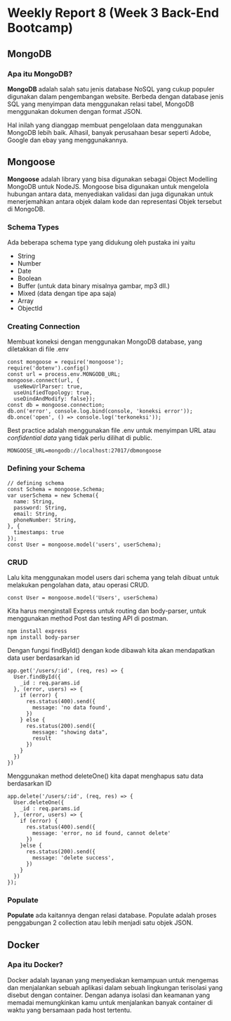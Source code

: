 <h1> Weekly Report 8 (Week 3 Back-End Bootcamp) </h1>

## MongoDB

### Apa itu MongoDB?

**MongoDB** adalah salah satu jenis database NoSQL yang cukup populer digunakan dalam pengembangan website. Berbeda dengan database jenis SQL yang menyimpan data menggunakan relasi tabel, MongoDB menggunakan dokumen dengan format JSON. 

Hal inilah yang dianggap membuat pengelolaan data menggunakan MongoDB lebih baik. Alhasil, banyak perusahaan besar seperti Adobe, Google dan ebay yang menggunakannya. 

## Mongoose
**Mongoose** adalah library yang bisa digunakan sebagai Object Modelling MongoDB untuk NodeJS.
Mongoose bisa digunakan untuk mengelola hubungan antara data, menyediakan validasi dan juga digunakan untuk menerjemahkan antara objek dalam kode dan representasi Objek tersebut di MongoDB.

### Schema Types

Ada beberapa schema type yang didukung oleh pustaka ini yaitu

- String
- Number
- Date
- Boolean
- Buffer (untuk data binary misalnya gambar, mp3 dll.)
- Mixed (data dengan tipe apa saja)
- Array
- ObjectId

### Creating Connection
Membuat koneksi dengan menggunakan MongoDB database, yang diletakkan di file .env
```
const mongoose = require('mongoose');
require('dotenv').config()
const url = process.env.MONGODB_URL;
mongoose.connect(url, {
  useNewUrlParser: true,
  useUnifiedTopology: true,
  useDindAndModify: false});
const db = mongoose.connection;
db.on('error', console.log.bind(console, 'koneksi error'));
db.once('open', () => console.log('terkoneksi'));
```
Best practice adalah menggunakan file .env untuk menyimpan URL atau *confidential data* yang tidak perlu dilihat di public.
```
MONGOOSE_URL=mongodb://localhost:27017/dbmongoose
```
### Defining your Schema
```
// defining schema
const Schema = mongoose.Schema;
var userSchema = new Schema({
  name: String,
  password: String,
  email: String,
  phoneNumber: String,
}, {
  timestamps: true
});
const User = mongoose.model('users', userSchema);
```
### CRUD
Lalu kita menggunakan model users dari schema yang telah dibuat untuk melakukan pengolahan data, atau operasi CRUD.
```
const User = mongoose.model('Users', userSchema)
```

Kita harus menginstall Express untuk routing dan body-parser, untuk menggunakan method Post dan testing API di postman.
```
npm install express
npm install body-parser
```

Dengan fungsi findById() dengan kode dibawah kita akan mendapatkan data user berdasarkan id
```
app.get('/users/:id', (req, res) => {
  User.findById({
    _id : req.params.id
  }, (error, users) => {
    if (error) {
      res.status(400).send({
        message: 'no data found',
      })
    } else {
      res.status(200).send({
        message: "showing data",
        result
      })
    }
  })
})
```
Menggunakan method deleteOne() kita dapat menghapus satu data berdasarkan ID
```
app.delete('/users/:id', (req, res) => {
  User.deleteOne({
    _id : req.params.id
  }, (error, users) => {
    if (error) {
      res.status(400).send({
        message: 'error, no id found, cannot delete'
      })
    }else {
      res.status(200).send({
        message: 'delete success',
      })
    }
  })
});
```
### Populate
**Populate** ada kaitannya dengan relasi database. Populate adalah proses penggabungan 2 collection atau lebih menjadi satu objek JSON.
## Docker
### Apa itu Docker?
Docker adalah layanan yang menyediakan kemampuan untuk mengemas dan menjalankan sebuah aplikasi dalam sebuah lingkungan terisolasi yang disebut dengan container. Dengan adanya isolasi dan keamanan yang memadai memungkinkan kamu untuk menjalankan banyak container di waktu yang bersamaan pada host tertentu.